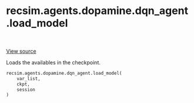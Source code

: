 <div itemscope itemtype="http://developers.google.com/ReferenceObject">
<meta itemprop="name" content="recsim.agents.dopamine.dqn_agent.load_model" />
<meta itemprop="path" content="Stable" />
</div>

# recsim.agents.dopamine.dqn_agent.load_model

<table class="tfo-notebook-buttons tfo-api" align="left">
</table>

<a target="_blank" href="https://github.com/google-research/recsim/agents/dopamine/dqn_agent.py">View
source</a>

Loads the availables in the checkpoint.

```python
recsim.agents.dopamine.dqn_agent.load_model(
    var_list,
    ckpt,
    session
)
```

<!-- Placeholder for "Used in" -->
